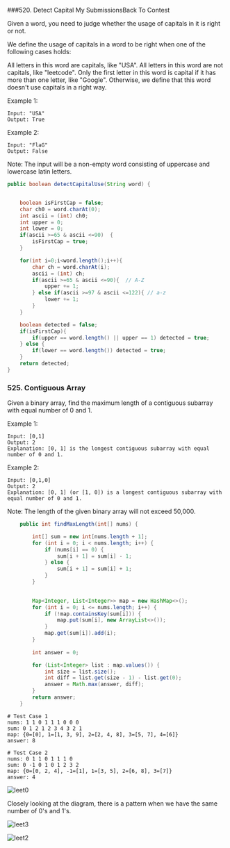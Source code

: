 
###520. Detect Capital My SubmissionsBack To Contest

Given a word, you need to judge whether the usage of capitals in it is right or not.

We define the usage of capitals in a word to be right when one of the following cases holds:

All letters in this word are capitals, like "USA".
All letters in this word are not capitals, like "leetcode".
Only the first letter in this word is capital if it has more than one letter, like "Google".
Otherwise, we define that this word doesn't use capitals in a right way.

Example 1:
```
Input: "USA"
Output: True
```
Example 2:
```
Input: "FlaG"
Output: False
```
Note: The input will be a non-empty word consisting of uppercase and lowercase latin letters.

```java
public boolean detectCapitalUse(String word) {


    boolean isFirstCap = false;
    char ch0 = word.charAt(0);
    int ascii = (int) ch0;
    int upper = 0;
    int lower = 0;
    if(ascii >=65 & ascii <=90)  {
        isFirstCap = true;
    }

    for(int i=0;i<word.length();i++){
        char ch = word.charAt(i);
        ascii = (int) ch;
        if(ascii >=65 & ascii <=90){  // A-Z
            upper += 1;
        } else if(ascii >=97 & ascii <=122){ // a-z
            lower += 1;
        }
    }

    boolean detected = false;
    if(isFirstCap){
        if(upper == word.length() || upper == 1) detected = true;
    } else {
        if(lower == word.length()) detected = true;
    }
    return detected;
}
```
### 525. Contiguous Array

Given a binary array, find the maximum length of a contiguous subarray with equal number of 0 and 1.

Example 1:
```
Input: [0,1]
Output: 2
Explanation: [0, 1] is the longest contiguous subarray with equal number of 0 and 1.
```
Example 2:
```
Input: [0,1,0]
Output: 2
Explanation: [0, 1] (or [1, 0]) is a longest contiguous subarray with equal number of 0 and 1.
```
Note: The length of the given binary array will not exceed 50,000.

```java
    public int findMaxLength(int[] nums) {

        int[] sum = new int[nums.length + 1];
        for (int i = 0; i < nums.length; i++) {
            if (nums[i] == 0) {
                sum[i + 1] = sum[i] - 1;
            } else {
                sum[i + 1] = sum[i] + 1;
            }
        }

        
        Map<Integer, List<Integer>> map = new HashMap<>();
        for (int i = 0; i <= nums.length; i++) {
            if (!map.containsKey(sum[i])) {
                map.put(sum[i], new ArrayList<>());
            }
            map.get(sum[i]).add(i);
        }
        
        int answer = 0;

        for (List<Integer> list : map.values()) {
        	int size = list.size();
        	int diff = list.get(size - 1) - list.get(0);
            answer = Math.max(answer, diff);
        }
        return answer;
    }
```

```
# Test Case 1
nums: 1 1 0 1 1 1 0 0 0 
sum: 0 1 2 1 2 3 4 3 2 1 
map: {0=[0], 1=[1, 3, 9], 2=[2, 4, 8], 3=[5, 7], 4=[6]}
answer: 8

# Test Case 2
nums: 0 1 1 0 1 1 1 0 
sum: 0 -1 0 1 0 1 2 3 2 
map: {0=[0, 2, 4], -1=[1], 1=[3, 5], 2=[6, 8], 3=[7]}
answer: 4

```

![leet0](https://cloud.githubusercontent.com/assets/5623445/23183601/996254a2-f84a-11e6-8407-4b092e3c4cd6.PNG)


Closely looking at the diagram, there is a pattern when we have the same number of 0's and 1's.

![leet3](https://cloud.githubusercontent.com/assets/5623445/23184910/83d2630c-f84f-11e6-9d74-a33304a941c1.JPG)

![leet2](https://cloud.githubusercontent.com/assets/5623445/23184911/83d25d1c-f84f-11e6-9763-522c472cd601.JPG)


